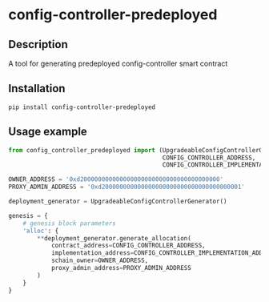 # config-controller-predeployed

## Description

A tool for generating predeployed config-controller smart contract

## Installation

```console
pip install config-controller-predeployed
```

## Usage example

```python
from config_controller_predeployed import (UpgradeableConfigControllerGenerator,
                                           CONFIG_CONTROLLER_ADDRESS,
                                           CONFIG_CONTROLLER_IMPLEMENTATION_ADDRESS)

OWNER_ADDRESS = '0xd200000000000000000000000000000000000000'
PROXY_ADMIN_ADDRESS = '0xd200000000000000000000000000000000000001'

deployment_generator = UpgradeableConfigControllerGenerator()

genesis = {
    # genesis block parameters
    'alloc': {
        **deployment_generator.generate_allocation(
            contract_address=CONFIG_CONTROLLER_ADDRESS,
            implementation_address=CONFIG_CONTROLLER_IMPLEMENTATION_ADDRESS,
            schain_owner=OWNER_ADDRESS,
            proxy_admin_address=PROXY_ADMIN_ADDRESS
        )
    }
}

```